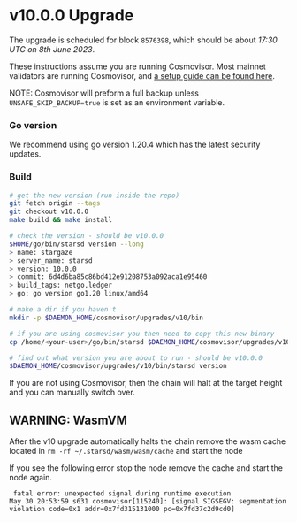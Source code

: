 # v10.0.0 Upgrade

The upgrade is scheduled for block `8576398`, which should be about _17:30 UTC on 8th June 2023_.

These instructions assume you are running Cosmovisor. Most mainnet validators are running Cosmovisor, and [a setup guide can be found here](https://docs.stargaze.zone/nodes-and-validators/setting-up-cosmovisor).

NOTE: Cosmovisor will preform a full backup unless `UNSAFE_SKIP_BACKUP=true` is set as an environment variable.

### Go version

We recommend using go version 1.20.4 which has the latest security updates.

### Build

```bash
# get the new version (run inside the repo)
git fetch origin --tags
git checkout v10.0.0
make build && make install

# check the version - should be v10.0.0
$HOME/go/bin/starsd version --long
> name: stargaze
> server_name: starsd
> version: 10.0.0
> commit: 6d4d6ba85c86bd412e91208753a092aca1e95460
> build_tags: netgo,ledger
> go: go version go1.20 linux/amd64

# make a dir if you haven't
mkdir -p $DAEMON_HOME/cosmovisor/upgrades/v10/bin

# if you are using cosmovisor you then need to copy this new binary
cp /home/<your-user>/go/bin/starsd $DAEMON_HOME/cosmovisor/upgrades/v10/bin

# find out what version you are about to run - should be v10.0.0
$DAEMON_HOME/cosmovisor/upgrades/v10/bin/starsd version


```

If you are not using Cosmovisor, then the chain will halt at the target height and you can manually switch over.

## WARNING: WasmVM

After the v10 upgrade automatically halts the chain remove the wasm cache located in `rm -rf ~/.starsd/wasm/wasm/cache` and start the node

If you see the following error stop the node remove the cache and start the node again.

```
 fatal error: unexpected signal during runtime execution
May 30 20:53:59 s631 cosmovisor[115240]: [signal SIGSEGV: segmentation violation code=0x1 addr=0x7fd315131000 pc=0x7fd37c2d9cd0]
```
